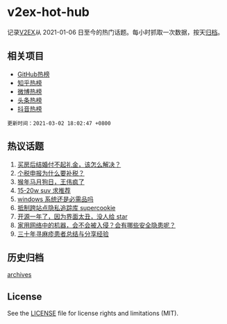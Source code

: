 # v2ex-hot-hub

 记录[V2EX](https://www.v2ex.com/)从 2021-01-06 日至今的热门话题。每小时抓取一次数据，按天[归档](archives)。
 
 ## 相关项目

- [GitHub热榜](https://github.com/snaildev/github-hot-hub)
- [知乎热榜](https://github.com/snaildev/zhihu-hot-hub)
- [微博热榜](https://github.com/snaildev/weibo-hot-hub)
- [头条热榜](https://github.com/snaildev/toutiao-hot-hub)
- [抖音热榜](https://github.com/snaildev/douyin-hot-hub)


 `更新时间：2021-03-02 18:02:47 +0800`

## 热议话题

1. [买房后结婚付不起礼金，该怎么解决？](https://www.v2ex.com/t/757384)
1. [个税申报为什么要补税？](https://www.v2ex.com/t/757538)
1. [猴年马月狗日，王伟疯了](https://www.v2ex.com/t/757489)
1. [15-20w suv 求推荐](https://www.v2ex.com/t/757499)
1. [windows 系统还是必需品吗](https://www.v2ex.com/t/757626)
1. [抵制跨站点隐私追踪库 supercookie](https://www.v2ex.com/t/757467)
1. [开源一年了，因为界面太丑，没人给 star](https://www.v2ex.com/t/757516)
1. [家用网络中的机器，会不会被入侵？会有哪些安全隐患呢？](https://www.v2ex.com/t/757503)
1. [三十年寻麻疹患者总结与分享经验](https://www.v2ex.com/t/757450)

## 历史归档

[archives](archives)

## License

See the [LICENSE](LICENSE) file for license rights and limitations (MIT).
